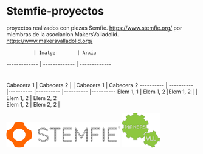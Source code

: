 # Stemfie-proyectos
 proyectos realizados con piezas Semfie. https://www.stemfie.org/
 por miembras de la asociacion MakersValladolid. https://www.makersvalladolid.org/

              | Imatge        | Arxiu         
------------- | ------------- | ------------- 

#


Cabecera 1 | Cabecera 2 |             | Cabecera 1 | Cabecera 2
 ---------- | ---------- |---------- |---------- |---------- |---------- 
Elem 1, 1  | Elem 1, 2  |Elem 1, 2  |              | Elem 1, 2  | Elem 2, 2  
Elem 1, 2  | Elem 2, 2  |


<img src="Stemfie_Motorizado/Imagenes/LogoSTEMFIE.png" width="300" />          							<img src="Stemfie_Motorizado/Imagenes/LogoV9.jpg" width="100" /> 
